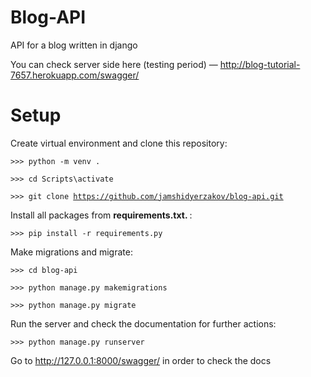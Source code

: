# Blog-API

API for a blog written in django

You can check server side here (testing period) — http://blog-tutorial-7657.herokuapp.com/swagger/

# Setup

Create virtual environment and clone this repository:

<code>>>> python -m venv .</code>

<code>>>> cd Scripts\activate</code>

<code>>>> git clone https://github.com/jamshidyerzakov/blog-api.git</code>

Install all packages from <strong> requirements.txt. </strong> :

<code>>>> pip install -r requirements.py</code>

Make migrations and migrate:

<code>>>> cd blog-api</code>

<code>>>> python manage.py makemigrations</code>

<code>>>> python manage.py migrate</code>

Run the server and check the documentation for further actions:

<code>>>> python manage.py runserver</code>

Go to http://127.0.0.1:8000/swagger/ in order to check the docs
